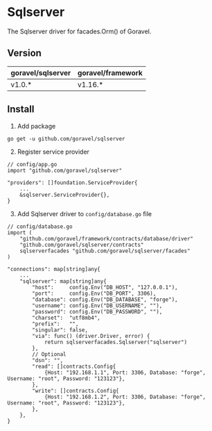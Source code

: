 # Sqlserver

The Sqlserver driver for facades.Orm() of Goravel.

## Version

| goravel/sqlserver | goravel/framework |
|------------------|-------------------|
| v1.0.*          | v1.16.*           |

## Install

1. Add package

```
go get -u github.com/goravel/sqlserver
```

2. Register service provider

```
// config/app.go
import "github.com/goravel/sqlserver"

"providers": []foundation.ServiceProvider{
    ...
    &sqlserver.ServiceProvider{},
}
```

3. Add Sqlserver driver to `config/database.go` file

```
// config/database.go
import (
    "github.com/goravel/framework/contracts/database/driver"
    "github.com/goravel/sqlserver/contracts"
    sqlserverfacades "github.com/goravel/sqlserver/facades"
)

"connections": map[string]any{
    ...
    "sqlserver": map[string]any{
        "host":     config.Env("DB_HOST", "127.0.0.1"),
        "port":     config.Env("DB_PORT", 3306),
        "database": config.Env("DB_DATABASE", "forge"),
        "username": config.Env("DB_USERNAME", ""),
        "password": config.Env("DB_PASSWORD", ""),
        "charset":  "utf8mb4",
        "prefix":   "",
        "singular": false,
        "via": func() (driver.Driver, error) {
            return sqlserverfacades.Sqlserver("sqlserver")
        },
        // Optional
        "dsn": "",
        "read": []contracts.Config{
            {Host: "192.168.1.1", Port: 3306, Database: "forge", Username: "root", Password: "123123"},
        },
        "write": []contracts.Config{
            {Host: "192.168.1.2", Port: 3306, Database: "forge", Username: "root", Password: "123123"},
        },
    },
}
```
